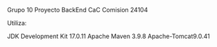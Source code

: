 Grupo 10 Proyecto BackEnd CaC Comision 24104

Utiliza:

JDK Development Kit 17.0.11 
Apache Maven 3.9.8
Apache-Tomcat9.0.41
